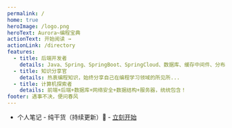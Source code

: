 ```yaml
---
permalink: /
home: true
heroImage: /logo.png
heroText: Aurora~编程宝典
actionText: 开始阅读 →
actionLink: /directory
features:
  - title: 后端开发者
    details: Java、Spring、SpringBoot、SpringCloud、数据库、缓存中间件、分布式理论、微服务、AI、设计模式、容器化管理、前沿概念...
  - title: 知识分享官
    details: 热衷编程知识，始终分享自己在编程学习领域的所见所...
  - title: 计算机探索者
    details: 前端+后端+数据库+网络安全+数据结构+服务器，统统包含！
footer: 遇事不决，便问春风
---
```


- 个人笔记 - 纯干货（持续更新）:100: - [ 立刻开始 ](https://codenote.wuhobin.top/)